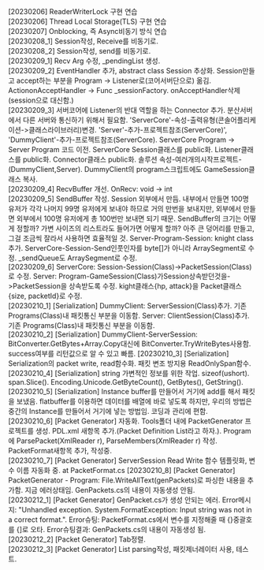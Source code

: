 
[20230206] ReaderWriterLock 구현 연습  
[20230206] Thread Local Storage(TLS) 구현 연습  
[20230207] Onblocking, 즉 Async비동기 방식 연습  
[20230208_1] Session작성, Receive를 비동기로.  
[20230208_2] Session작성, send를 비동기로.  
[20230209_1] Recv Arg 수정, _pendingList 생성.  
[20230209_2] EventHandler 추가, abstract class Session 추상화.  Session만들고 accept하는 부분을 Program -> Listener로(코어서버단으로) 옮김. Action<Socket>onAcceptHandler -> Func<Session> _sessionFactory. 
onAcceptHandler삭제(session으로 대신함.)  
[20230209_3] 서버코어에 Listener의 반대 역할을 하는 Connector 추가. 분산서버에서 다른 서버와 통신하기 위해서 필요함. 'ServerCore'-속성-출력유형(콘솔어플리케이션->클래스라이브러리)변경. 'Server'-추가-프로젝트참조(ServerCore)', 'DummyClient'-추가-프로젝트참조(ServerCore).
ServerCore Program -> Server Program 코드 이전. ServerCore Session클래스를 public화. Listener클래스를 public화. Connector클래스 public화. 솔루션 속성-여러개의시작프로젝트-(DummyClient,Server). DummyClient의 program스크립트에도 GameSession클래스 복사.  
[20230209_4] RecvBuffer 개선.  OnRecv: void -> int  
[20230209_5] SendBuffer 작성.  Session 외부에서 만듬. 내부에서 만들면 100명 유저가 각각 나머지 99명 유저에게 보내야 하므로 거의 만번을 보내지만, 외부에서 만들면 외부에서 100명 유저에게 총 100번만 보내면 되기 때문. SendBuffer의 크기는 어떻게 정할까? 가변 사이즈의 리스트라도 들어가면 어떻게 할까? 
아주 큰 덩어리를 만들고, 그걸 조금씩 잘라서 사용하면 효율적일 것. 
Server-Program-Session: knight class 추가. ServerCore-Session-Send인풋인자를 byte[]가 아니라 ArraySegment<byte>로 수정. _sendQueue도 ArraySegment<byte>로 수정.  
[20230209_6] ServerCore: Session-Session(Class)->PacketSession(Class)로 수정. Server: Program-GameSession(Class)가Session상속받던것을->PacketSession을 상속받도록 수정. kight클래스{hp, attack}을 Packet클래스{size, packetId}로 수정.   
[20230210_1] [Serialization] DummyClient: ServerSession(Class)추가. 기존 Programs(Class)내 패킷통신 부분을 이동함. Server: ClientSession(Class)추가. 기존 Programs(Class)내 패킷통신 부분을 이동함.  
[20230210_2] [Serialization] DummyClient-ServerSession: BitConverter.GetBytes+Array.Copy대신에 BitConverter.TryWriteBytes사용함. success여부를 리턴값으로 알 수 있고 빠름.
[20230210_3] [Serialization] Serialization의 packet write, read함수화. 패킷 변조 방지용 ReadOnlySpan<byte>함수.  
[20230210_4] [Serialization] string 가변적인 정보를 위한 작업. sizeof(ushort). span.Slice(). Encoding.Unicode.GetByteCount(), GetBytes(), GetString().  
[20230210_5] [Serialization] Instance buffer를 만들어서 거기에 add를 해서 패킷을 보냈음. flatbuffer를 이용하면 데이터를 배열에 바로 넣도록 하지만, 우리의 방법은 중간의 Instance를 만들어서 거기에 넣는 방법임. 코딩과 관리에 편함.  
[20230210_6] [Packet Generator] 자동화.   Tools폴더 내에 PacketGenerator 프로젝트를 생성. PDL.xml 새항목 추가.(Packet Definition List라고 하자.). Program에 ParsePacket(XmlReader r), ParseMembers(XmlReader r) 작성. PacketFormat새항목 추가, 작성중.  
[20230210_7] [Packet Generator] ServerSession Read Write 함수 템플릿화, 변수 이름 자동화 중. at PacketFormat.cs
[20230210_8] [Packet Generator] PacketGenerator - Program: File.WriteAllText(genPackets)로 파싱한 내용을 추가함. 지금 에러상태임. GenPackets.cs의 내용이 자동생성 안됨.  
[20230212_1] [Packet Generator] GenPacket.cs가 생성 안되는 에러. Error메시지: "Unhandled exception. System.FormatException: Input string was not in a correct format.". Error슈팅: PacketFormat.cs에서 변수를 지정해줄 때 {}중괄호를 {]로 오타. Error슈팅결과: GenPackets.cs의 내용이 자동생성 됨.  
[20230212_2] [Packet Generator] Tab정렬.  
[20230212_3] [Packet Generator] List parsing작성, 패킷제너레이터 사용, 테스트.  